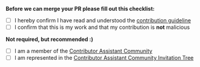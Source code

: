 **Before we can merge your PR please fill out this checklist:**
- [ ] I hereby confirm I have read and understood the [contribution guideline](https://github.com/cla-assistant/contributor-assistant/blob/main/src/pr-quality-functions/contribution-guidelide-template.md)
- [ ] I confirm that this is my work and that my contribution is **not** malicious

**Not required, but recommended :)**
- [ ] I am a member of the [Contributor Assistant Community](https://t.me/joinchat/5kLsF25XyJUxYjUy)
- [ ] I am represented in the [Contributor Assistant Community Invitation Tree](https://github.com/cla-assistant/contributor-assistant/blob/main/community/invitation-tree.json) 

